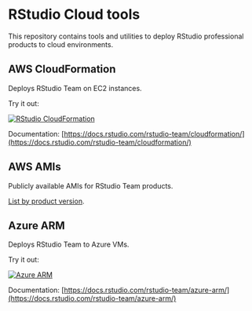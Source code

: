 # RStudio Cloud tools

This repository contains tools and utilities to deploy RStudio professional products to cloud environments.

## AWS CloudFormation

Deploys RStudio Team on EC2 instances.

Try it out:

[![RStudio CloudFormation](https://s3.amazonaws.com/cloudformation-examples/cloudformation-launch-stack.png)](https://console.aws.amazon.com/cloudformation/home?#/stacks/new?templateURL=https://rstudio-cloud-tools.s3.amazonaws.com/rstudio-standalone.yml&stackName=RStudioTeam)

Documentation: [https://docs.rstudio.com/rstudio-team/cloudformation/](https://docs.rstudio.com/rstudio-team/cloudformation/)

## AWS AMIs

Publicly available AMIs for RStudio Team products.

[List by product version](https://github.com/rstudio/rstudio-cloud-tools/blob/master/aws/images/AMIS.md).

## Azure ARM

Deploys RStudio Team to Azure VMs.

Try it out:

[![Azure ARM](https://camo.githubusercontent.com/9285dd3998997a0835869065bb15e5d500475034/687474703a2f2f617a7572656465706c6f792e6e65742f6465706c6f79627574746f6e2e706e67)](
https://portal.azure.com/#create/microsoft.template/uri/https%3A%2F%2Fraw.githubusercontent.com%2Frstudio%2Frstudio-cloud-tools%2Fmaster%2Fazure%2Farm-templates%2Fazuredeploy.json)

Documentation: [https://docs.rstudio.com/rstudio-team/azure-arm/](https://docs.rstudio.com/rstudio-team/azure-arm/)
